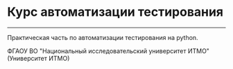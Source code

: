 # Курс автоматизации тестирования
___
Практическая часть по автоматизации тестирования на python.

ФГАОУ ВО "Национальный исследовательский университет ИТМО" (Университет ИТМО)